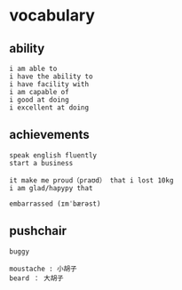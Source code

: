 # vocabulary

## ability
```
i am able to 
i have the ability to
i have facility with 
i am capable of 
i good at doing 
i excellent at doing 

```

## achievements
```
speak english fluently
start a business

it make me proud（praʊd） that i lost 10kg
i am glad/hapypy that 

embarrassed (ɪmˈbærəst)
```

## pushchair
```
buggy

moustache : 小胡子
beard ： 大胡子

```